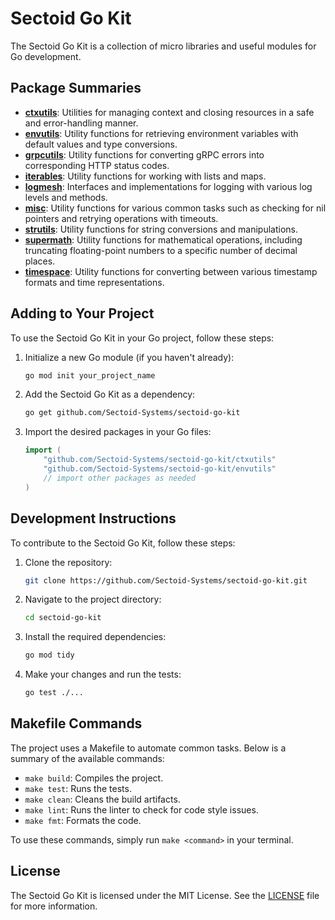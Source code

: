 
# Sectoid Go Kit

The Sectoid Go Kit is a collection of micro libraries and useful modules for Go development.

## Package Summaries

- **[ctxutils](./ctxutils/README.md)**: Utilities for managing context and closing resources in a safe and error-handling manner.
- **[envutils](./envutils/README.md)**: Utility functions for retrieving environment variables with default values and type conversions.
- **[grpcutils](./grpcutils/README.md)**: Utility functions for converting gRPC errors into corresponding HTTP status codes.
- **[iterables](./iterables/README.md)**: Utility functions for working with lists and maps.
- **[logmesh](./logmesh/README.md)**: Interfaces and implementations for logging with various log levels and methods.
- **[misc](./misc/README.md)**: Utility functions for various common tasks such as checking for nil pointers and retrying operations with timeouts.
- **[strutils](./strutils/README.md)**: Utility functions for string conversions and manipulations.
- **[supermath](./supermath/README.md)**: Utility functions for mathematical operations, including truncating floating-point numbers to a specific number of decimal places.
- **[timespace](./timespace/README.md)**: Utility functions for converting between various timestamp formats and time representations.

## Adding to Your Project

To use the Sectoid Go Kit in your Go project, follow these steps:

1. Initialize a new Go module (if you haven't already):
    ```sh
    go mod init your_project_name
    ```
2. Add the Sectoid Go Kit as a dependency:
    ```sh
    go get github.com/Sectoid-Systems/sectoid-go-kit
    ```

3. Import the desired packages in your Go files:
    ```go
    import (
        "github.com/Sectoid-Systems/sectoid-go-kit/ctxutils"
        "github.com/Sectoid-Systems/sectoid-go-kit/envutils"
        // import other packages as needed
    )
    ```

## Development Instructions

To contribute to the Sectoid Go Kit, follow these steps:

1. Clone the repository:
    ```sh
    git clone https://github.com/Sectoid-Systems/sectoid-go-kit.git
    ```
2. Navigate to the project directory:
    ```sh
    cd sectoid-go-kit
    ```
3. Install the required dependencies:
    ```sh
    go mod tidy
    ```
4. Make your changes and run the tests:
    ```sh
    go test ./...
    ```

## Makefile Commands

The project uses a Makefile to automate common tasks. Below is a summary of the available commands:

- `make build`: Compiles the project.
- `make test`: Runs the tests.
- `make clean`: Cleans the build artifacts.
- `make lint`: Runs the linter to check for code style issues.
- `make fmt`: Formats the code.

To use these commands, simply run `make <command>` in your terminal.

## License

The Sectoid Go Kit is licensed under the MIT License. See the [LICENSE](./LICENSE) file for more information.
